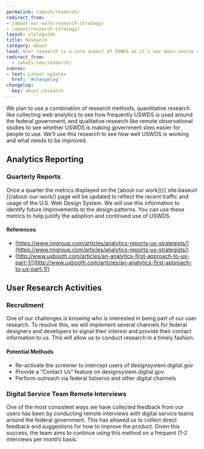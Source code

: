 ```yaml
---
permalink: /about/research/
redirect_from:
- /about-our-work/research-strategy/
- /about/research-strategy/
layout: styleguide
title: Research
category: About
lead: User research is a core aspect of USWDS as it’s our main source of feedback and inspiration for future product development.
redirect_from:
  - /whats-new/research/
subnav:
- text: Latest updates
  href: '#changelog'
changelog:
  key: about-research
---
```


We plan to use a combination of research methods, quantitative research like collecting web analytics to see how frequently USWDS is used around the federal government, and qualitative research like remote observational studies to see whether USWDS is making government sites easier for people to use. We’ll use this research to see how well USWDS is working and what needs to be improved.

## Analytics Reporting

### Quarterly Reports

Once a quarter the metrics displayed on the [about our work]({{ site.baseurl }}/about-our-work/)
page will be updated to reflect the recent traffic and usage of the U.S.
Web Design System. We will use this information to identify future
improvements to the design patterns. You can use these metrics to help justify
the adoption and continued use of USWDS.

#### References

- [https://www.nngroup.com/articles/analytics-reports-ux-strategists/](https://www.nngroup.com/articles/analytics-reports-ux-strategists/)
- [http://www.uxbooth.com/articles/an-analytics-first-approach-to-ux-part-1/](http://www.uxbooth.com/articles/an-analytics-first-approach-to-ux-part-1/)

## User Research Activities

### Recruitment

One of our challenges is knowing who is interested in being part of our user research. To resolve this, we will implement several channels for federal designers and developers to signal their interest and provide their contact information to us. This will allow us to conduct research in a timely fashion.

#### Potential Methods

- Re-activate the screener to intercept users of designsystem.digital.gov
- Provide a “Contact Us” feature on designsystem.digital.gov
- Perform outreach via federal listservs and other digital channels

### Digital Service Team Remote Interviews

One of the most consistent ways we have collected feedback from our users has been by conducting remote interviews with digital service teams around the federal government. This has allowed us to collect direct feedback and suggestions for how to improve the product. Given this success, the team aims to continue using this method on a frequent (1-2 interviews per month) basis.
